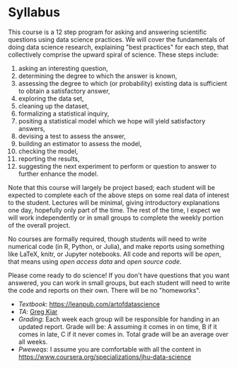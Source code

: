 # Syllabus


This course is a 12 step program for asking and answering scientific questions using data science practices.
We will cover the fundamentals of doing data science research, explaining "best practices" for each step, that collectively comprise the upward spiral of science.  These steps include: 

1. asking an interesting question,
2. determining the degree to which the answer is known, 
3. assessing the degree to which (or probability) existing data is sufficient to obtain a satisfactory answer, 
4. exploring the data set, 
5. cleaning up the dataset, 
6. formalizing a statistical inquiry, 
7. positing a statistical model which we hope will yield satisfactory answers, 
8. devising a test to assess the answer, 
9. building an estimator to assess the model, 
10. checking the model, 
11. reporting the results, 
12. suggesting the next experiment to perform or question to answer to further enhance the model.

Note that this course will largely be project based; each student will be expected to complete each of the above steps on some real data of interest to the student.  Lectures will be minimal, giving introductory explanations one day, hopefully only part of the time.  The rest of the time, I expect we will work independently or in small groups to complete the weekly portion of the overall project.  

No courses are formally required, though students will need to write numerical code (in R, Python, or Julia), and make reports using something like LaTeX, knitr, or Jupyter notebooks.  All code and reports will be *open*, that means using *open access data* and *open source code*.

Please come ready to do science! If you don't have questions that you want answered, you can work in small groups, but each student will need to write the code and reports on their own.  There will be no "homeworks".

- *Textbook*: https://leanpub.com/artofdatascience 
- *TA*: [Greg Kiar](gkiar07@gmail.com)
- *Grading*: Each week each group will be responsible for handing in an updated report.  Grade will be: A assuming it comes in on time, B if it comes in late, C if it never comes in.  Total grade will be an average over all weeks.
- *Pweweqs*: I assume you are comfortable with all the content in https://www.coursera.org/specializations/jhu-data-science

